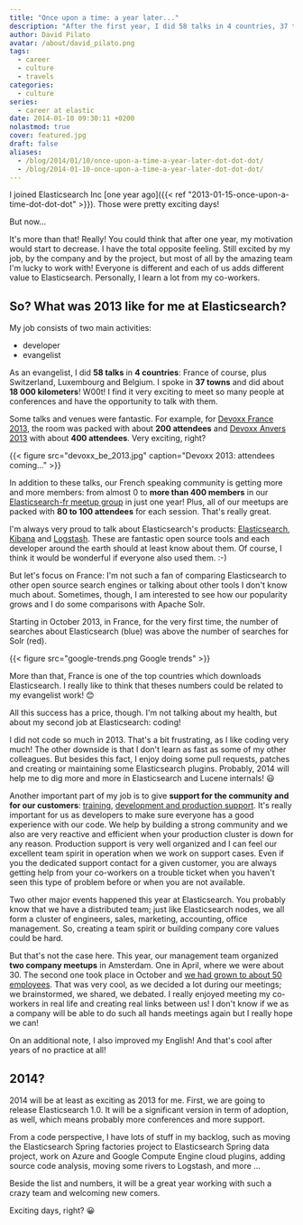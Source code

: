 ```yaml
---
title: "Once upon a time: a year later..."
description: "After the first year, I did 58 talks in 4 countries, 37 towns for about 18 000 kilometers traveled. I was pretty sure that things would continue to grow."
author: David Pilato
avatar: /about/david_pilato.png
tags:
  - career
  - culture
  - travels
categories:
  - culture
series:
  - career at elastic
date: 2014-01-10 09:30:11 +0200
nolastmod: true
cover: featured.jpg
draft: false
aliases:
  - /blog/2014/01/10/once-upon-a-time-a-year-later-dot-dot-dot/
  - /blog/2014-01-10-once-upon-a-time-a-year-later-dot-dot-dot/
---
```


I joined Elasticsearch Inc [one year ago]({{< ref "2013-01-15-once-upon-a-time-dot-dot-dot" >}}). Those were pretty exciting days!

But now...

<!--more-->

It's more than that! Really! You could think that after one year, my motivation would start to decrease. I have the total opposite feeling. Still excited by my job, by the company and by the project, but most of all by the amazing team I'm lucky to work with! Everyone is different and each of us adds different value to Elasticsearch. Personally, I learn a lot from my co-workers.

## So? What was 2013 like for me at Elasticsearch?

My job consists of two main activities:

* developer
* evangelist

As an evangelist, I did **58 talks** in **4 countries**: France of course, plus Switzerland, Luxembourg and Belgium. I spoke in **37 towns** and did about **18 000 kilometers**! W00t! I find it very exciting to meet so many people at conferences and have the opportunity to talk with them.

Some talks and venues were fantastic. For example, for [Devoxx France 2013](http://www.devoxx.com/display/FR13/Elastifiez+votre+application+++du+SQL+au+NoSQL+en+moins+d%27une+heure), the room was packed with about **200 attendees** and [Devoxx Anvers 2013](http://www.devoxx.be/dv13-david-pilato.html?presId=3281) with about **400 attendees**. Very exciting, right?

{{< figure src="devoxx_be_2013.jpg" caption="Devoxx 2013: attendees coming..." >}}

In addition to these talks, our French speaking community is getting more and more members: from almost 0 to **more than 400 members** in our [Elasticsearch-fr meetup group](http://www.meetup.com/elasticsearchfr/) in just one year! Plus, all of our meetups are packed with **80 to 100 attendees** for each session. That's really great.

I'm always very proud to talk about Elasticsearch's products: [Elasticsearch](http://www.elasticsearch.org/overview/), [Kibana](http://www.elasticsearch.org/overview/kibana/) and [Logstash](http://www.elasticsearch.org/overview/logstash/). These are fantastic open source tools and each developer around the earth should at least know about them. Of course, I think it would be wonderful if everyone also used them. :-)

But let's focus on France: I'm not such a fan of comparing Elasticsearch to other open source search engines or talking about other tools I don't know much about. Sometimes, though, I am interested to see how our popularity grows and I do some comparisons with Apache Solr.

Starting in October 2013, in France, for the very first time, the number of searches about Elasticsearch (blue) was above the number of searches for Solr (red).

{{< figure src="google-trends.png Google trends" >}}

More than that, France is one of the top countries which downloads Elasticsearch. I really like to think that theses numbers could be related to my evangelist work! 😊

All this success has a price, though. I'm not talking about my health, but about my second job at Elasticsearch: coding!

I did not code so much in 2013. That's a bit frustrating, as I like coding very much! The other downside is that I don't learn as fast as some of my other colleagues. But besides this fact, I enjoy doing some pull requests, patches and creating or maintaining some Elasticsearch plugins. Probably, 2014 will help me to dig more and more in Elasticsearch and Lucene internals! 😃

Another important part of my job is to give **support for the community and for our customers**: [training](http://training.elasticsearch.com/), [development and production support](http://www.elasticsearch.com/support/). It's really important for us as developers to make sure everyone has a good experience with our code. We help by building a strong community and we also are very reactive and efficient when your production cluster is down for any reason. Production support is very well organized and I can feel our excellent team spirit in operation when we work on support cases. Even if you the dedicated support contact for a given customer, you are always getting help from your co-workers on a trouble ticket when you haven't seen this type of problem before or when you are not available.

Two other major events happened this year at Elasticsearch. You probably know that we have a distributed team; just like Elasticsearch nodes, we all form a cluster of engineers, sales, marketing, accounting, office management. So, creating a team spirit or building company core values could be hard.

But that's not the case here. This year, our management team organized **two company meetups** in Amsterdam. One in April, where we were about 30. The second one took place in October and [we had grown to about 50 employees](http://www.elasticsearch.com/blog/from-amsterdam-with-love-elasticsearchs-second-company-all-hands/). That was very cool, as we decided a lot during our meetings; we brainstormed, we shared, we debated. I really enjoyed meeting my co-workers in real life and creating real links between us! I don't know if we as a company will be able to do such all hands meetings again but I really hope we can!

On an additional note, I also improved my English! And that's cool after years of no practice at all!

## 2014?

2014 will be at least as exciting as 2013 for me. First, we are going to release Elasticsearch 1.0. It will be a significant version in term of adoption, as well, which means probably more conferences and more support.

From a code perspective, I have lots of stuff in my backlog, such as moving the Elasticsearch Spring factories project to Elasticsearch Spring data project, work on Azure and Google Compute Engine cloud plugins, adding source code analysis, moving some rivers to Logstash, and more ...

Beside the list and numbers, it will be a great year working with such a crazy team and welcoming new comers.

Exciting days, right? 😀

